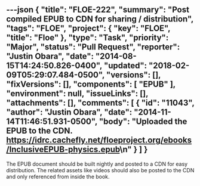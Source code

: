 ---json
{
  "title": "FLOE-222",
  "summary": "Post compiled EPUB to CDN for sharing / distribution",
  "tags": "FLOE",
  "project": {
    "key": "FLOE",
    "title": "Floe"
  },
  "type": "Task",
  "priority": "Major",
  "status": "Pull Request",
  "reporter": "Justin Obara",
  "date": "2014-08-15T14:24:50.826-0400",
  "updated": "2018-02-09T05:29:07.484-0500",
  "versions": [],
  "fixVersions": [],
  "components": [
    "EPUB"
  ],
  "environment": null,
  "issueLinks": [],
  "attachments": [],
  "comments": [
    {
      "id": "11043",
      "author": "Justin Obara",
      "date": "2014-11-14T11:46:51.931-0500",
      "body": "Uploaded the EPUB to the CDN. <https://idrc.cachefly.net/floeproject.org/ebooks/InclusiveEPUB-physics.epub>\n"
    }
  ]
}
---
The EPUB document should be built nightly and posted to a CDN for easy distribution. The related assets like videos should also be posted to the CDN and only referenced from inside the book.

        